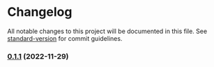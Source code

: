 # Changelog

All notable changes to this project will be documented in this file. See [standard-version](https://github.com/conventional-changelog/standard-version) for commit guidelines.

### [0.1.1](https://github.com/leifermendez/bot-whatsapp/compare/v0.1.0...v0.1.1) (2022-11-29)
